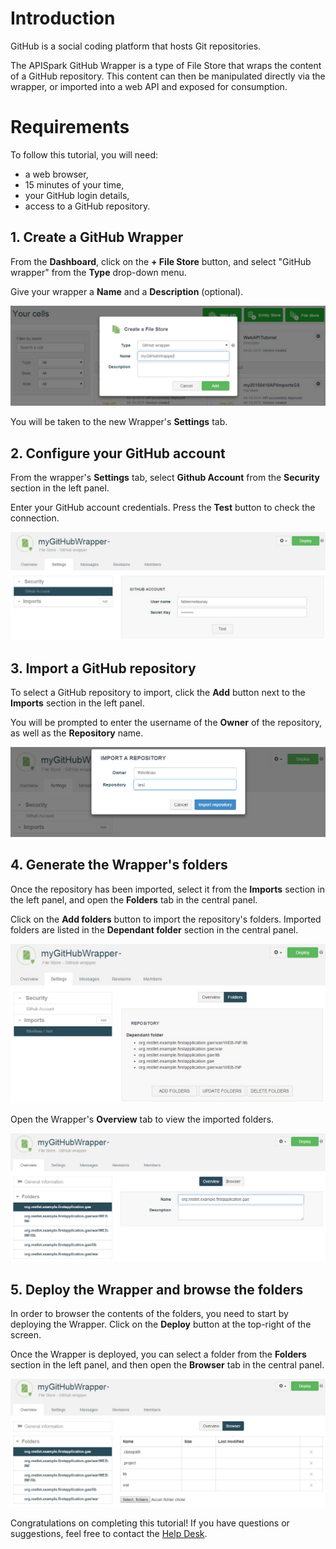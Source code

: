 
# Introduction

GitHub is a social coding platform that hosts Git repositories.

The APISpark GitHub Wrapper is a type of File Store that wraps the content of a GitHub repository. This content can then be manipulated directly via the wrapper, or imported into a web API and exposed for consumption.

# Requirements

To follow this tutorial, you will need:

*   a web browser,
*   15 minutes of your time,
*   your GitHub login details,
*   access to a GitHub repository.

## 1. Create a GitHub Wrapper

From the **Dashboard**, click on the **+ File Store** button, and select "GitHub wrapper" from the **Type** drop-down menu.

Give your wrapper a **Name** and a **Description** (optional).

![Create a GitHub Wrapper](images/create-github-wrapper.jpg "Create a GitHub Wrapper")

You will be taken to the new Wrapper's **Settings** tab.

## 2. Configure your GitHub account

From the wrapper's **Settings** tab, select **Github Account** from the **Security** section in the left panel.

Enter your GitHub account credentials. Press the **Test** button to check the connection.

![Setup GitHub account](images/github-account.jpg "Setup your GitHub account")

## 3. Import a GitHub repository

To select a GitHub repository to import, click the **Add** button next to the **Imports** section in the left panel.

You will be prompted to enter the username of the **Owner** of the repository, as well as the **Repository** name.

![Add a GitHub repo](images/import-github-repo.jpg "Add a GitHub repository")

## 4. Generate the Wrapper's folders

Once the repository has been imported, select it from the **Imports** section in the left panel, and open the **Folders** tab in the central panel.

Click on the **Add folders** button to import the repository's folders. Imported folders are listed in the **Dependant folder** section in the central panel.

![Add GitHub folders](images/add-github-folders.jpg "Add GitHub folders")

Open the Wrapper's **Overview** tab to view the imported folders.

![GitHub folders overview](images/github-folders-overview.jpg "GitHub folders overview")

## 5. Deploy the Wrapper and browse the folders

In order to browser the contents of the folders, you need to start by deploying the Wrapper. Click on the **Deploy** button at the top-right of the screen.

Once the Wrapper is deployed, you can select a folder from the **Folders** section in the left panel, and then open the **Browser** tab in the central panel.

![GitHub folder browser](images/github-folder-browser.jpg "GitHub folder browser")

Congratulations on completing this tutorial! If you have questions or suggestions, feel free to contact the <a href="http://support.restlet.com/" target="_blank">Help Desk</a>.
